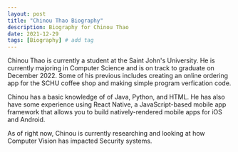 ```yaml
---
layout: post
title: "Chinou Thao Biography"
description: Biography for Chinou Thao
date: 2021-12-29
tags: [Biography] # add tag
---
```


Chinou Thao is currently a student at the Saint John's University. He is currently majoring in Computer Science and is on track to graduate on December 2022. Some of his previous includes creating an online ordering app for the SCHU coffee shop and making simple program verfication code.

Chinou has a basic knowledge of of Java, Python, and HTML. He has also have some experience using React Native, a JavaScript-based mobile app framework that allows you to build natively-rendered mobile apps for iOS and Android.

As of right now, Chinou is currently researching and looking at how Computer Vision has impacted Security systems. 
